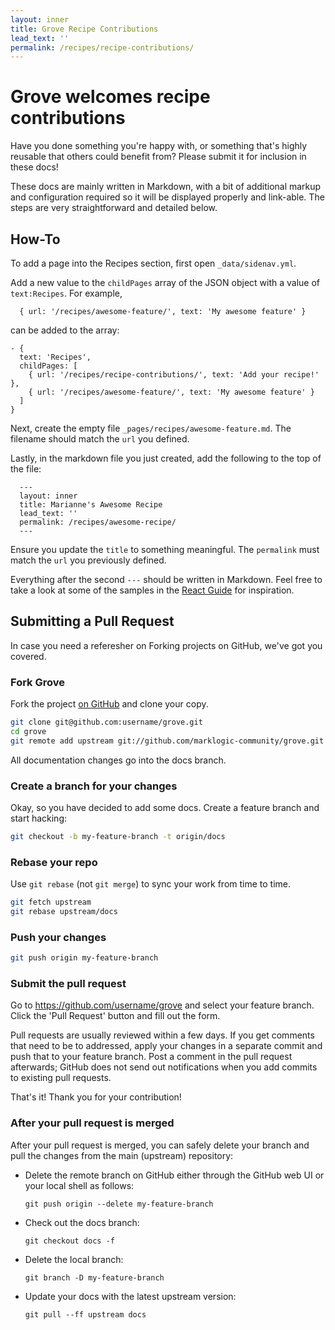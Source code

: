 ```yaml
---
layout: inner
title: Grove Recipe Contributions
lead_text: ''
permalink: /recipes/recipe-contributions/
---
```


# Grove welcomes recipe contributions

Have you done something you're happy with, or something that's highly reusable that others could benefit from?
Please submit it for inclusion in these docs!

These docs are mainly written in Markdown, with a bit of additional markup and configuration required so it will
be displayed properly and link-able.  The steps are very straightforward and detailed below.  

## How-To

To add a page into the Recipes section, first open `_data/sidenav.yml`.  

Add a new value to the `childPages` array of the JSON object with a value of `text:Recipes`.  For example, 

      { url: '/recipes/awesome-feature/', text: 'My awesome feature' }

can be added to the array:

    - {
      text: 'Recipes',
      childPages: [
        { url: '/recipes/recipe-contributions/', text: 'Add your recipe!' },
        { url: '/recipes/awesome-feature/', text: 'My awesome feature' }
      ]
    }

Next, create the empty file `_pages/recipes/awesome-feature.md`.  The filename should match the `url` you defined.

Lastly, in the markdown file you just created, add the following to the top of the file:
  ```
    ---
    layout: inner
    title: Marianne's Awesome Recipe
    lead_text: ''
    permalink: /recipes/awesome-recipe/
    ---
  ```

Ensure you update the `title` to something meaningful.  The `permalink` must match the `url` you previously defined.

Everything after the second `---` should be written in Markdown.  Feel free to take a look at some of the samples 
in the [React Guide](/guides/react) for inspiration. 

## Submitting a Pull Request

In case you need a referesher on Forking projects on GitHub, we've got you covered.

### Fork Grove

Fork the project [on GitHub](https://github.com/marklogic-community/grove/fork) and clone your copy.

```sh
git clone git@github.com:username/grove.git
cd grove
git remote add upstream git://github.com/marklogic-community/grove.git
```

All documentation changes go into the docs branch. 

### Create a branch for your changes

Okay, so you have decided to add some docs. Create a feature branch
and start hacking:

```sh
git checkout -b my-feature-branch -t origin/docs
```

### Rebase your repo

Use `git rebase` (not `git merge`) to sync your work from time to time.

```sh
git fetch upstream
git rebase upstream/docs
```

### Push your changes

```sh
git push origin my-feature-branch
```

### Submit the pull request

Go to https://github.com/username/grove and select your feature 
branch. Click the 'Pull Request' button and fill out the form.

Pull requests are usually reviewed within a few days. If you get comments
that need to be to addressed, apply your changes in a separate commit and push 
that to your feature branch. Post a comment in the pull request afterwards; 
GitHub does not send out notifications when you add commits to existing pull 
requests.

That's it! Thank you for your contribution!

### After your pull request is merged

After your pull request is merged, you can safely delete your branch and pull the changes
from the main (upstream) repository:

* Delete the remote branch on GitHub either through the GitHub web UI or your local shell as follows:

    ```shell
    git push origin --delete my-feature-branch
    ```

* Check out the docs branch:

    ```shell
    git checkout docs -f
    ```

* Delete the local branch:

    ```shell
    git branch -D my-feature-branch
    ```

* Update your docs with the latest upstream version:

    ```shell
    git pull --ff upstream docs
    ```